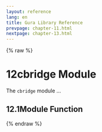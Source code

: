 ```yaml
---
layout: reference
lang: en
title: Gura Library Reference
prevpage: chapter-11.html
nextpage: chapter-13.html
---
```

{% raw %}
<h1><span class="caption-index-1">12</span>cbridge Module</h1>
<p>
The <code class="highlighter-rouge">cbridge</code> module ...
</p>
<h2><span class="caption-index-2">12.1</span><a name="anchor-12-1"></a>Module Function</h2>
<p />

{% endraw %}
